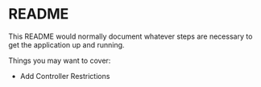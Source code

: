 # README

This README would normally document whatever steps are necessary to get the
application up and running.

Things you may want to cover:

- Add Controller Restrictions